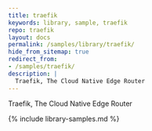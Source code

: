 ```yaml
---
title: traefik
keywords: library, sample, traefik
repo: traefik
layout: docs
permalink: /samples/library/traefik/
hide_from_sitemap: true
redirect_from:
- /samples/traefik/
description: |
  Traefik, The Cloud Native Edge Router
---
```


Traefik, The Cloud Native Edge Router


{% include library-samples.md %}
